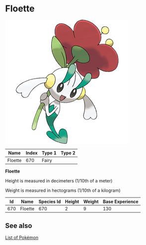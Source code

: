 # Floette


![Floette](images/670.png)

| **Name** | **Index** | **Type 1** | **Type 2** |
|----|----|----|----|
| Floette | 670 | Fairy  |  |

**Floette** 


Height is measured in decimeters (1/10th of a meter)

Weight is measured in hectograms (1/10th of a kilogram)

| **Id** | **Name** | **Species Id** | **Height** | **Weight** | **Base Experience** |
|--------|----------|----------------|------------|------------|---------------------|
| 670 | Floette | 670 | 2 | 9 | 130 |


## See also

[List of Pokémon](../pokemon.md)
